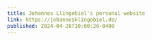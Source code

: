 ```yaml
---
title: Johannes Llingebiel's personal website
link: https://johannesklingebiel.de/
published: 2024-04-28T10:00:26-0400
---
```

